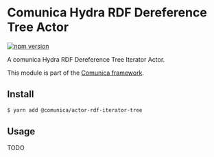 # Comunica Hydra RDF Dereference Tree Actor

[![npm version](https://badge.fury.io/js/%40comunica%2Factor-rdf-iterator-tree.svg)](https://www.npmjs.com/package/@comunica/actor-rdf-iterator-tree)

A comunica Hydra RDF Dereference Tree Iterator Actor.

This module is part of the [Comunica framework](https://github.com/comunica/comunica).

## Install

```bash
$ yarn add @comunica/actor-rdf-iterator-tree
```

## Usage

TODO
